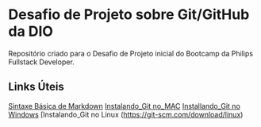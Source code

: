 #  Desafio de Projeto sobre Git/GitHub da  DIO
Repositório  criado  para o Desafio de Projeto inicial do Bootcamp da  Philips Fullstack Developer.

## Links  Úteis
[Sintaxe Básica de Markdown](https://www.markdownguide.org/basic-syntax/)
[Instalando_Git no_MAC](https://git-scm.com/download/mac)
[Installando_Git no Windows](https://git-scm.com/download/win)
[Instalando_Git no Linux (https://git-scm.com/download/linux)
